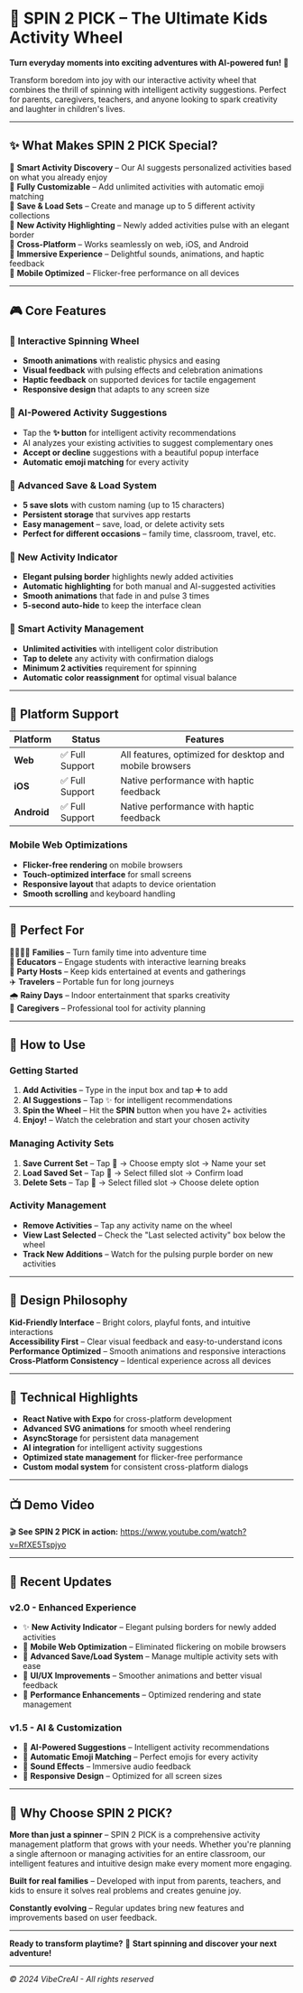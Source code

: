 # 🎯 SPIN 2 PICK – The Ultimate Kids Activity Wheel

**Turn everyday moments into exciting adventures with AI-powered fun!** 🎉

Transform boredom into joy with our interactive activity wheel that combines the thrill of spinning with intelligent activity suggestions. Perfect for parents, caregivers, teachers, and anyone looking to spark creativity and laughter in children's lives.

---

## ✨ **What Makes SPIN 2 PICK Special?**

🎯 **Smart Activity Discovery** – Our AI suggests personalized activities based on what you already enjoy  
🎨 **Fully Customizable** – Add unlimited activities with automatic emoji matching  
💾 **Save & Load Sets** – Create and manage up to 5 different activity collections  
🌟 **New Activity Highlighting** – Newly added activities pulse with an elegant border  
📱 **Cross-Platform** – Works seamlessly on web, iOS, and Android  
🎵 **Immersive Experience** – Delightful sounds, animations, and haptic feedback  
🚀 **Mobile Optimized** – Flicker-free performance on all devices  

---

## 🎮 **Core Features**

### 🎯 **Interactive Spinning Wheel**
- **Smooth animations** with realistic physics and easing
- **Visual feedback** with pulsing effects and celebration animations
- **Haptic feedback** on supported devices for tactile engagement
- **Responsive design** that adapts to any screen size

### 🤖 **AI-Powered Activity Suggestions**
- Tap the **✨ button** for intelligent activity recommendations
- AI analyzes your existing activities to suggest complementary ones
- **Accept or decline** suggestions with a beautiful popup interface
- **Automatic emoji matching** for every activity

### 💾 **Advanced Save & Load System**
- **5 save slots** with custom naming (up to 15 characters)
- **Persistent storage** that survives app restarts
- **Easy management** – save, load, or delete activity sets
- **Perfect for different occasions** – family time, classroom, travel, etc.

### 🌟 **New Activity Indicator**
- **Elegant pulsing border** highlights newly added activities
- **Automatic highlighting** for both manual and AI-suggested activities
- **Smooth animations** that fade in and pulse 3 times
- **5-second auto-hide** to keep the interface clean

### 🎨 **Smart Activity Management**
- **Unlimited activities** with intelligent color distribution
- **Tap to delete** any activity with confirmation dialogs
- **Minimum 2 activities** requirement for spinning
- **Automatic color reassignment** for optimal visual balance

---

## 📱 **Platform Support**

| Platform | Status | Features |
|----------|--------|----------|
| **Web** | ✅ Full Support | All features, optimized for desktop and mobile browsers |
| **iOS** | ✅ Full Support | Native performance with haptic feedback |
| **Android** | ✅ Full Support | Native performance with haptic feedback |

### **Mobile Web Optimizations**
- **Flicker-free rendering** on mobile browsers
- **Touch-optimized interface** for small screens
- **Responsive layout** that adapts to device orientation
- **Smooth scrolling** and keyboard handling

---

## 🎯 **Perfect For**

👨‍👩‍👧‍👦 **Families** – Turn family time into adventure time  
🏫 **Educators** – Engage students with interactive learning breaks  
🎉 **Party Hosts** – Keep kids entertained at events and gatherings  
✈️ **Travelers** – Portable fun for long journeys  
🌧️ **Rainy Days** – Indoor entertainment that sparks creativity  
👥 **Caregivers** – Professional tool for activity planning  

---

## 🚀 **How to Use**

### **Getting Started**
1. **Add Activities** – Type in the input box and tap ➕ to add
2. **AI Suggestions** – Tap ✨ for intelligent recommendations
3. **Spin the Wheel** – Hit the **SPIN** button when you have 2+ activities
4. **Enjoy!** – Watch the celebration and start your chosen activity

### **Managing Activity Sets**
1. **Save Current Set** – Tap 💾 → Choose empty slot → Name your set
2. **Load Saved Set** – Tap 💾 → Select filled slot → Confirm load
3. **Delete Sets** – Tap 💾 → Select filled slot → Choose delete option

### **Activity Management**
- **Remove Activities** – Tap any activity name on the wheel
- **View Last Selected** – Check the "Last selected activity" box below the wheel
- **Track New Additions** – Watch for the pulsing purple border on new activities

---

## 🎨 **Design Philosophy**

**Kid-Friendly Interface** – Bright colors, playful fonts, and intuitive interactions  
**Accessibility First** – Clear visual feedback and easy-to-understand icons  
**Performance Optimized** – Smooth animations and responsive interactions  
**Cross-Platform Consistency** – Identical experience across all devices  

---

## 🔧 **Technical Highlights**

- **React Native with Expo** for cross-platform development
- **Advanced SVG animations** for smooth wheel rendering
- **AsyncStorage** for persistent data management
- **AI integration** for intelligent activity suggestions
- **Optimized state management** for flicker-free performance
- **Custom modal system** for consistent cross-platform dialogs

---

## 📺 **Demo Video**

🎬 **See SPIN 2 PICK in action:** https://www.youtube.com/watch?v=RfXE5Tspjyo

---

## 🎉 **Recent Updates**

### **v2.0 - Enhanced Experience**
- ✨ **New Activity Indicator** – Elegant pulsing borders for newly added activities
- 🚀 **Mobile Web Optimization** – Eliminated flickering on mobile browsers
- 💾 **Advanced Save/Load System** – Manage multiple activity sets with ease
- 🎨 **UI/UX Improvements** – Smoother animations and better visual feedback
- 🔧 **Performance Enhancements** – Optimized rendering and state management

### **v1.5 - AI & Customization**
- 🤖 **AI-Powered Suggestions** – Intelligent activity recommendations
- 🎨 **Automatic Emoji Matching** – Perfect emojis for every activity
- 🎵 **Sound Effects** – Immersive audio feedback
- 📱 **Responsive Design** – Optimized for all screen sizes

---

## 🌟 **Why Choose SPIN 2 PICK?**

**More than just a spinner** – SPIN 2 PICK is a comprehensive activity management platform that grows with your needs. Whether you're planning a single afternoon or managing activities for an entire classroom, our intelligent features and intuitive design make every moment more engaging.

**Built for real families** – Developed with input from parents, teachers, and kids to ensure it solves real problems and creates genuine joy.

**Constantly evolving** – Regular updates bring new features and improvements based on user feedback.

---

**Ready to transform playtime?** 🎯 **Start spinning and discover your next adventure!**

---

*© 2024 VibeCreAI - All rights reserved*
